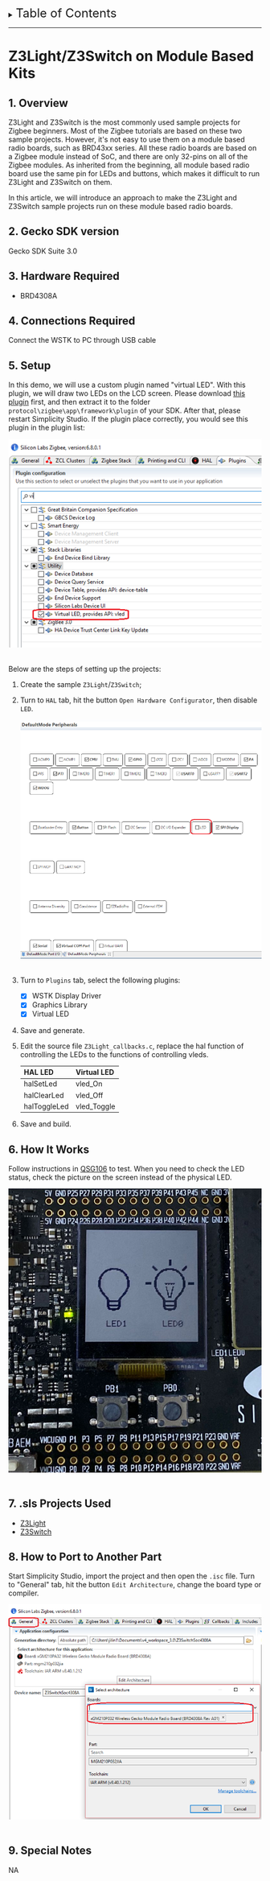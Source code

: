 <details>
<summary><font size=5>Table of Contents</font> </summary>  

- [Z3Light/Z3Switch on Module Based Kits](#z3lightz3switch-on-module-based-kits)
	- [1. Overview](#1-overview)
	- [2. Gecko SDK version](#2-gecko-sdk-version)
	- [3. Hardware Required](#3-hardware-required)
	- [4. Connections Required](#4-connections-required)
	- [5. Setup](#5-setup)
	- [6. How It Works](#6-how-it-works)
	- [7. .sls Projects Used](#7-sls-projects-used)
	- [8. How to Port to Another Part](#8-how-to-port-to-another-part)
	- [9. Special Notes](#9-special-notes)
</details>

********

# Z3Light/Z3Switch on Module Based Kits

## 1. Overview
Z3Light and Z3Switch is the most commonly used sample projects for Zigbee beginners. Most of the Zigbee tutorials are based on these two sample projects. However, it's not easy to use them on a module based radio boards, such as BRD43xx series. All these radio boards are based on a Zigbee module instead of SoC, and there are only 32-pins on all of the Zigbee modules. As inherited from the beginning, all module based radio board use the same pin for LEDs and buttons, which makes it difficult to run Z3Light and Z3Switch on them.

In this article, we will introduce an approach to make the Z3Light and Z3Switch sample projects run on these module based radio boards.

## 2. Gecko SDK version
Gecko SDK Suite 3.0

## 3. Hardware Required
- BRD4308A

## 4. Connections Required
Connect the WSTK to PC through USB cable

## 5. Setup
In this demo, we will use a custom plugin named "virtual LED". With this plugin, we will draw two LEDs on the LCD screen. Please download [this plugin](files/ZB-Zigbee-FAQ-Z3Light-Z3Switch-On-Module-Based-Kits/vled.rar) first, and then extract it to the folder `protocol\zigbee\app\framework\plugin` of your SDK. After that, please restart Simplicity Studio. If the plugin place correctly, you would see this plugin in the plugin list:

<div align="center">
	<img src="files/ZB-Zigbee-FAQ-Z3Light-Z3Switch-On-Module-Based-Kits/virtual-led-plugin.png">
</div>
</br>

Below are the steps of setting up the projects:
1. Create the sample `Z3Light`/`Z3Switch`;
2. Turn to `HAL` tab, hit the button `Open Hardware Configurator`, then disable `LED`.
	<div align="center">
		<img src="files/ZB-Zigbee-FAQ-Z3Light-Z3Switch-On-Module-Based-Kits/hw-config.png">
	</div>
	</br>
3. Turn to `Plugins` tab, select the following plugins:
	- [x] WSTK Display Driver
	- [x] Graphics Library
	- [x] Virtual LED
4. Save and generate.
5. Edit the source file `Z3Light_callbacks.c`, replace the hal function of controlling the LEDs to the functions of controlling vleds.

	|HAL LED|Virtual LED|
	|:-|:-|
	|halSetLed|vled_On|
	|halClearLed|vled_Off|
	|halToggleLed|vled_Toggle|

6. Save and build.

## 6. How It Works
Follow instructions in [QSG106](https://www.silabs.com/documents/public/quick-start-guides/qsg106-efr32-zigbee-pro.pdf) to test. When you need to check the LED status, check the picture on the screen instead of the physical LED.
<div align="center">
	<img src="files/ZB-Zigbee-FAQ-Z3Light-Z3Switch-On-Module-Based-Kits/vled-demo.png">
</div>
</br>

## 7. .sls Projects Used
- [Z3Light](files/ZB-Zigbee-FAQ-Z3Light-Z3Switch-On-Module-Based-Kits/Z3LightSoc4308A.sls)
- [Z3Switch](files/ZB-Zigbee-FAQ-Z3Light-Z3Switch-On-Module-Based-Kits/Z3SwitchSoc4308A.sls)

## 8. How to Port to Another Part
Start Simplicity Studio, import the project and then open the `.isc` file. Turn to "General" tab, hit the button `Edit Architecture`, change the board type or compiler.
<div align="center">
	<img src="files/ZB-Zigbee-FAQ-Z3Light-Z3Switch-On-Module-Based-Kits/change-arch.png">
</div>
</br>

## 9. Special Notes
NA
